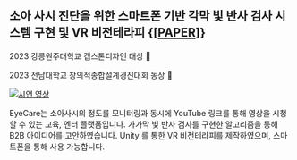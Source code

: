 ## 소아 사시 진단을 위한 스마트폰 기반 각막 빛 반사 검사 시스템 구현 및 VR 비전테라피  {[[PAPER](https://www.dbpia.co.kr/journal/articleDetail?nodeId=NODE11724447)]}

2023 강릉원주대학교 캡스톤디자인 대상 🥇

2023 전남대학교 창의적종합설계경진대회 동상 🥉

[![시연 영상](https://img.youtube.com/vi/myyhD2bFFIw/0.jpg)](https://www.youtube.com/watch?v=myyhD2bFFIw)

 EyeCare는 소아사시의 정도를 모니터링과 동시에 YouTube 링크를 통해 영상을 시청 할 수 있는 교육, 엔터 플랫폼입니다.  가가막 빛 반사 검사를 구현한 알고리즘을 통해 B2B 아이디어를 고안하였습니다. 
 Unity 를 통한 VR 비전테라피를 제작하였으며, 스마트폰을 통해 사용 가능합니다.


